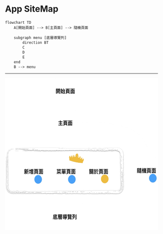 # App SiteMap

```mermaid
flowchart TD
    A[開始頁面] --> B[主頁面] --> 隨機頁面
    
    subgraph menu [底層導覽列]
        direction BT
        C
        D
        E
    end
    B --> menu  
```

<hr />

<img src="../../imgs/app_sitemap.png" alt="描述文字" width="600" height="500" />
